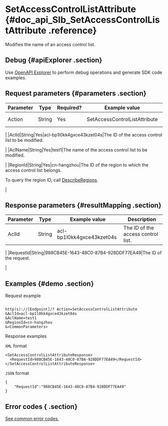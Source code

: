 # SetAccessControlListAttribute {#doc_api_Slb_SetAccessControlListAttribute .reference}

Modifies the name of an access control list.

## Debug {#apiExplorer .section}

Use [OpenAPI Explorer](https://api.aliyun.com/#product=Slb&api=SetAccessControlListAttribute) to perform debug operations and generate SDK code examples.

## Request parameters {#parameters .section}

|Parameter|Type|Required?|Example value|Description|
|---------|----|---------|-------------|-----------|
|Action|String|Yes|SetAccessControlListAttribute|The name of this action. Value: **SetAccessControlListAttribute**

 |
|AclId|String|Yes|acl-bp1l0kk4gxce43kzet04s|The ID of the access control list to be modified.

 |
|AclName|String|Yes|test1|The name of the access control list to be modified.

 |
|RegionId|String|Yes|cn-hangzhou|The ID of the region to which the access control list belongs.

 To query the region ID, call [DescribeRegions](~~27584~~).

 |

## Response parameters {#resultMapping .section}

|Parameter|Type|Example value|Description|
|---------|----|-------------|-----------|
|AclId|String|acl-bp1l0kk4gxce43kzet04s|The ID of the access control list.

 |
|RequestId|String|988CB45E-1643-48C0-87B4-928DDF77EA49|The ID of the request.

 |

## Examples {#demo .section}

Request example

``` {#request_demo}

http(s)://[Endpoint]/? Action=SetAccessControlListAttribute
&AclId=acl-bp1l0kk4gxce43kzet04s 
&AclName=test1 
&RegionId=cn-hangzhou 
&<CommonParameters>

```

Response examples

`XML` format

``` {#xml_return_success_demo}
<SetAccessControlListAttributeResponse> 
  <RequestId>988CB45E-1643-48C0-87B4-928DDF77EA49</RequestId> 
</SetAccessControlListAttributeResponse> 

```

`JSON` format

``` {#json_return_success_demo}
{
	"RequestId":"988CB45E-1643-48C0-87B4-928DDF77EA49"
}
```

## Error codes { .section}

[See common error codes.](https://error-center.aliyun.com/status/product/Slb)

